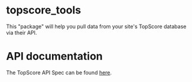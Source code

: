 # topscore_tools

This "package" will help you pull data from your site's TopScore database via their API.

# API documentation

The TopScore API Spec can be found [here](https://docs.google.com/document/d/148SFmTpsdon5xoGpAeNCokrpaPKKOSDtrLNBHOIq5c4/edit).
